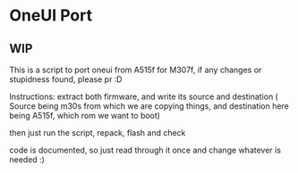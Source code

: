 # OneUI Port

## WIP

This is a script to port oneui from A515f for M307f, if any changes or stupidness found, please pr :D

Instructions:
extract both firmware, and write its source and destination ( Source being m30s from which we are copying things, and destination here being A515f, which rom we want to boot) 

then just run the script, repack, flash and check

code is documented, so just read through it once and change whatever is needed :)

